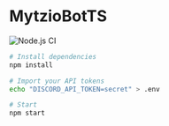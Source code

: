 # MytzioBotTS

![Node.js CI](https://github.com/mytzio/MytzioBotTS/workflows/Node.js%20CI/badge.svg?branch=master)

```bash
# Install dependencies
npm install

# Import your API tokens
echo "DISCORD_API_TOKEN=secret" > .env 

# Start
npm start
```